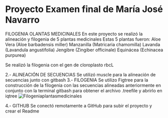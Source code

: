 # Proyecto Examen final de María José Navarro
FILOGENIA OLANTAS MEDICINALES
En este proyecto se realizó la alineación y filogenia de 5 plantas medicinales
Estas 5 plantas fueron: Aloe Vera (Aloe barbadensis miller)
Manzanilla (Matricaria chamomilla)
Lavanda (Lavandula angustifolia)
Jengibre (Zingiber officinale)
Equinácea (Echinacea purpurea)

Se realizó la filogenia con el gen de cloroplasto rbcL

2.- ALINEACIÓN DE SECUENCIAS
Se utilizó muscle para la alineación de secuencias junto con gitbash
3.- FILOGENIA
Se utilizo Figtree para la construcción de la filogenia con las secuencias alineadas anteriormente en conjunto con la terminal gitbash para obtener el archivo .treefile y abrirlo en iqtree
![Filogeniaplantasmedicinales](https://github.com/Majitonn/ExamenfinalNavarro/assets/171622188/4a019f60-d524-4c07-9634-4c316e2fa77f)

4.- GITHUB
Se conectó remotamente a GitHub para subir el proyecto y crear el Readme
 
